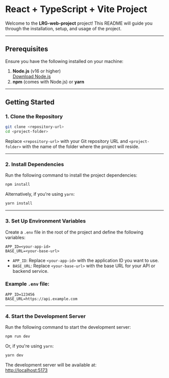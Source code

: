 # React + TypeScript + Vite Project

Welcome to the **LRG-web-project** project! This README will guide you through the installation, setup, and usage of the project.

---

## Prerequisites

Ensure you have the following installed on your machine:

1. **Node.js** (v16 or higher)  
   [Download Node.js](https://nodejs.org/)  
2. **npm** (comes with Node.js) or **yarn**  

---

## Getting Started

### 1. Clone the Repository

```bash
git clone <repository-url>
cd <project-folder>
```

Replace `<repository-url>` with your Git repository URL and `<project-folder>` with the name of the folder where the project will reside.

---

### 2. Install Dependencies

Run the following command to install the project dependencies:  

```bash
npm install
```

Alternatively, if you're using `yarn`:

```bash
yarn install
```

---

### 3. Set Up Environment Variables

Create a `.env` file in the root of the project and define the following variables:

```plaintext
APP_ID=<your-app-id>
BASE_URL=<your-base-url>
```

- `APP_ID`: Replace `<your-app-id>` with the application ID you want to use.  
- `BASE_URL`: Replace `<your-base-url>` with the base URL for your API or backend service.  

### Example `.env` file:

```plaintext
APP_ID=123456
BASE_URL=https://api.example.com
```

---

### 4. Start the Development Server

Run the following command to start the development server:

```bash
npm run dev
```

Or, if you're using `yarn`:

```bash
yarn dev
```

The development server will be available at:  
[http://localhost:5173](http://localhost:5173)
